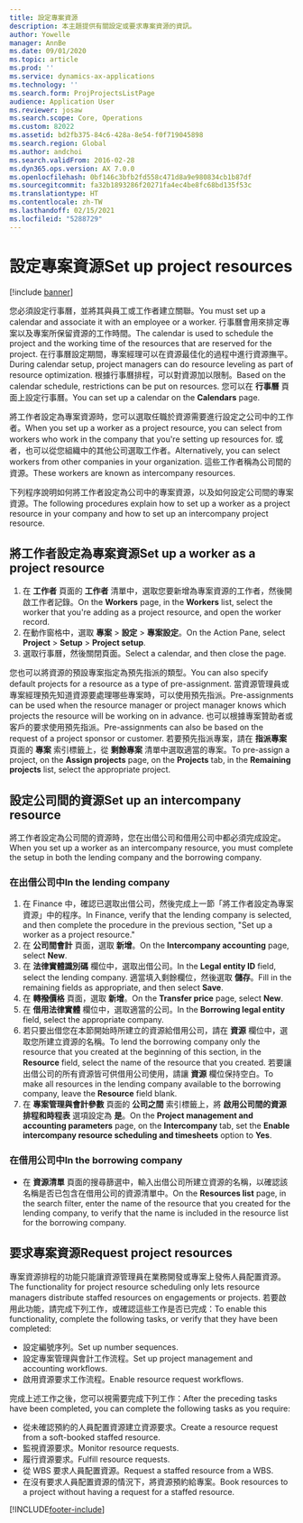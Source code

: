 ```yaml
---
title: 設定專案資源
description: 本主題提供有關設定或要求專案資源的資訊。
author: Yowelle
manager: AnnBe
ms.date: 09/01/2020
ms.topic: article
ms.prod: ''
ms.service: dynamics-ax-applications
ms.technology: ''
ms.search.form: ProjProjectsListPage
audience: Application User
ms.reviewer: josaw
ms.search.scope: Core, Operations
ms.custom: 82022
ms.assetid: bd2fb375-84c6-428a-8e54-f0f719045898
ms.search.region: Global
ms.author: andchoi
ms.search.validFrom: 2016-02-28
ms.dyn365.ops.version: AX 7.0.0
ms.openlocfilehash: 0bf146c3bfb2fd558c471d8a9e980834cb1b87df
ms.sourcegitcommit: fa32b1893286f20271fa4ec4be8fc68bd135f53c
ms.translationtype: HT
ms.contentlocale: zh-TW
ms.lasthandoff: 02/15/2021
ms.locfileid: "5288729"
---
```

# <a name="set-up-project-resources"></a><span data-ttu-id="600a3-103">設定專案資源</span><span class="sxs-lookup"><span data-stu-id="600a3-103">Set up project resources</span></span>

[!include [banner](../includes/banner.md)]

<span data-ttu-id="600a3-104">您必須設定行事曆，並將其與員工或工作者建立關聯。</span><span class="sxs-lookup"><span data-stu-id="600a3-104">You must set up a calendar and associate it with an employee or a worker.</span></span> <span data-ttu-id="600a3-105">行事曆會用來排定專案以及專案所保留資源的工作時間。</span><span class="sxs-lookup"><span data-stu-id="600a3-105">The calendar is used to schedule the project and the working time of the resources that are reserved for the project.</span></span> <span data-ttu-id="600a3-106">在行事曆設定期間，專案經理可以在資源最佳化的過程中進行資源撫平。</span><span class="sxs-lookup"><span data-stu-id="600a3-106">During calendar setup, project managers can do resource leveling as part of resource optimization.</span></span> <span data-ttu-id="600a3-107">根據行事曆排程，可以對資源加以限制。</span><span class="sxs-lookup"><span data-stu-id="600a3-107">Based on the calendar schedule, restrictions can be put on resources.</span></span> <span data-ttu-id="600a3-108">您可以在 **行事曆** 頁面上設定行事曆。</span><span class="sxs-lookup"><span data-stu-id="600a3-108">You can set up a calendar on the **Calendars** page.</span></span>

<span data-ttu-id="600a3-109">將工作者設定為專案資源時，您可以選取任職於資源需要進行設定之公司中的工作者。</span><span class="sxs-lookup"><span data-stu-id="600a3-109">When you set up a worker as a project resource, you can select from workers who work in the company that you're setting up resources for.</span></span> <span data-ttu-id="600a3-110">或者，也可以從您組織中的其他公司選取工作者。</span><span class="sxs-lookup"><span data-stu-id="600a3-110">Alternatively, you can select workers from other companies in your organization.</span></span> <span data-ttu-id="600a3-111">這些工作者稱為公司間的資源。</span><span class="sxs-lookup"><span data-stu-id="600a3-111">These workers are known as intercompany resources.</span></span>

<span data-ttu-id="600a3-112">下列程序說明如何將工作者設定為公司中的專案資源，以及如何設定公司間的專案資源。</span><span class="sxs-lookup"><span data-stu-id="600a3-112">The following procedures explain how to set up a worker as a project resource in your company and how to set up an intercompany project resource.</span></span>

## <a name="set-up-a-worker-as-a-project-resource"></a><span data-ttu-id="600a3-113">將工作者設定為專案資源</span><span class="sxs-lookup"><span data-stu-id="600a3-113">Set up a worker as a project resource</span></span>

1. <span data-ttu-id="600a3-114">在 **工作者** 頁面的 **工作者** 清單中，選取您要新增為專案資源的工作者，然後開啟工作者記錄。</span><span class="sxs-lookup"><span data-stu-id="600a3-114">On the **Workers** page, in the **Workers** list, select the worker that you're adding as a project resource, and open the worker record.</span></span>
2. <span data-ttu-id="600a3-115">在動作窗格中，選取 **專案** &gt; **設定** &gt; **專案設定**。</span><span class="sxs-lookup"><span data-stu-id="600a3-115">On the Action Pane, select **Project** &gt; **Setup** &gt; **Project setup**.</span></span>
3. <span data-ttu-id="600a3-116">選取行事曆，然後關閉頁面。</span><span class="sxs-lookup"><span data-stu-id="600a3-116">Select a calendar, and then close the page.</span></span>

<span data-ttu-id="600a3-117">您也可以將資源的預設專案指定為預先指派的類型。</span><span class="sxs-lookup"><span data-stu-id="600a3-117">You can also specify default projects for a resource as a type of pre-assignment.</span></span> <span data-ttu-id="600a3-118">當資源管理員或專案經理預先知道資源要處理哪些專案時，可以使用預先指派。</span><span class="sxs-lookup"><span data-stu-id="600a3-118">Pre-assignments can be used when the resource manager or project manager knows which projects the resource will be working on in advance.</span></span> <span data-ttu-id="600a3-119">也可以根據專案贊助者或客戶的要求使用預先指派。</span><span class="sxs-lookup"><span data-stu-id="600a3-119">Pre-assignments can also be based on the request of a project sponsor or customer.</span></span> <span data-ttu-id="600a3-120">若要預先指派專案，請在 **指派專案** 頁面的 **專案** 索引標籤上，從 **剩餘專案** 清單中選取適當的專案。</span><span class="sxs-lookup"><span data-stu-id="600a3-120">To pre-assign a project, on the **Assign projects** page, on the **Projects** tab, in the **Remaining projects** list, select the appropriate project.</span></span>

## <a name="set-up-an-intercompany-resource"></a><span data-ttu-id="600a3-121">設定公司間的資源</span><span class="sxs-lookup"><span data-stu-id="600a3-121">Set up an intercompany resource</span></span>

<span data-ttu-id="600a3-122">將工作者設定為公司間的資源時，您在出借公司和借用公司中都必須完成設定。</span><span class="sxs-lookup"><span data-stu-id="600a3-122">When you set up a worker as an intercompany resource, you must complete the setup in both the lending company and the borrowing company.</span></span>

### <a name="in-the-lending-company"></a><span data-ttu-id="600a3-123">在出借公司中</span><span class="sxs-lookup"><span data-stu-id="600a3-123">In the lending company</span></span>

1. <span data-ttu-id="600a3-124">在 Finance 中，確認已選取出借公司，然後完成上一節「將工作者設定為專案資源」中的程序。</span><span class="sxs-lookup"><span data-stu-id="600a3-124">In Finance, verify that the lending company is selected, and then complete the procedure in the previous section, "Set up a worker as a project resource."</span></span>
2. <span data-ttu-id="600a3-125">在 **公司間會計** 頁面，選取 **新增**。</span><span class="sxs-lookup"><span data-stu-id="600a3-125">On the **Intercompany accounting** page, select **New**.</span></span>
3. <span data-ttu-id="600a3-126">在 **法律實體識別碼** 欄位中，選取出借公司。</span><span class="sxs-lookup"><span data-stu-id="600a3-126">In the **Legal entity ID** field, select the lending company.</span></span> <span data-ttu-id="600a3-127">適當填入剩餘欄位，然後選取 **儲存**。</span><span class="sxs-lookup"><span data-stu-id="600a3-127">Fill in the remaining fields as appropriate, and then select **Save**.</span></span>
4. <span data-ttu-id="600a3-128">在 **轉撥價格** 頁面，選取 **新增**。</span><span class="sxs-lookup"><span data-stu-id="600a3-128">On the **Transfer price** page, select **New**.</span></span>
5. <span data-ttu-id="600a3-129">在 **借用法律實體** 欄位中，選取適當的公司。</span><span class="sxs-lookup"><span data-stu-id="600a3-129">In the **Borrowing legal entity** field, select the appropriate company.</span></span>
6. <span data-ttu-id="600a3-130">若只要出借您在本節開始時所建立的資源給借用公司，請在 **資源** 欄位中，選取您所建立資源的名稱。</span><span class="sxs-lookup"><span data-stu-id="600a3-130">To lend the borrowing company only the resource that you created at the beginning of this section, in the **Resource** field, select the name of the resource that you created.</span></span> <span data-ttu-id="600a3-131">若要讓出借公司的所有資源皆可供借用公司使用，請讓 **資源** 欄位保持空白。</span><span class="sxs-lookup"><span data-stu-id="600a3-131">To make all resources in the lending company available to the borrowing company, leave the **Resource** field blank.</span></span>
7. <span data-ttu-id="600a3-132">在 **專案管理與會計參數** 頁面的 **公司之間** 索引標籤上，將 **啟用公司間的資源排程和時程表** 選項設定為 **是**。</span><span class="sxs-lookup"><span data-stu-id="600a3-132">On the **Project management and accounting parameters** page, on the **Intercompany** tab, set the **Enable intercompany resource scheduling and timesheets** option to **Yes**.</span></span>

### <a name="in-the-borrowing-company"></a><span data-ttu-id="600a3-133">在借用公司中</span><span class="sxs-lookup"><span data-stu-id="600a3-133">In the borrowing company</span></span>

- <span data-ttu-id="600a3-134">在 **資源清單** 頁面的搜尋篩選中，輸入出借公司所建立資源的名稱，以確認該名稱是否已包含在借用公司的資源清單中。</span><span class="sxs-lookup"><span data-stu-id="600a3-134">On the **Resources list** page, in the search filter, enter the name of the resource that you created for the lending company, to verify that the name is included in the resource list for the borrowing company.</span></span>

## <a name="request-project-resources"></a><span data-ttu-id="600a3-135">要求專案資源</span><span class="sxs-lookup"><span data-stu-id="600a3-135">Request project resources</span></span>
<span data-ttu-id="600a3-136">專案資源排程的功能只能讓資源管理員在業務開發或專案上發佈人員配置資源。</span><span class="sxs-lookup"><span data-stu-id="600a3-136">The functionality for project resource scheduling only lets resource managers distribute staffed resources on engagements or projects.</span></span> <span data-ttu-id="600a3-137">若要啟用此功能，請完成下列工作，或確認這些工作是否已完成：</span><span class="sxs-lookup"><span data-stu-id="600a3-137">To enable this functionality, complete the following tasks, or verify that they have been completed:</span></span>

- <span data-ttu-id="600a3-138">設定編號序列。</span><span class="sxs-lookup"><span data-stu-id="600a3-138">Set up number sequences.</span></span>
- <span data-ttu-id="600a3-139">設定專案管理與會計工作流程。</span><span class="sxs-lookup"><span data-stu-id="600a3-139">Set up project management and accounting workflows.</span></span>
- <span data-ttu-id="600a3-140">啟用資源要求工作流程。</span><span class="sxs-lookup"><span data-stu-id="600a3-140">Enable resource request workflows.</span></span>

<span data-ttu-id="600a3-141">完成上述工作之後，您可以視需要完成下列工作：</span><span class="sxs-lookup"><span data-stu-id="600a3-141">After the preceding tasks have been completed, you can complete the following tasks as you require:</span></span>

- <span data-ttu-id="600a3-142">從未確認預約的人員配置資源建立資源要求。</span><span class="sxs-lookup"><span data-stu-id="600a3-142">Create a resource request from a soft-booked staffed resource.</span></span>
- <span data-ttu-id="600a3-143">監視資源要求。</span><span class="sxs-lookup"><span data-stu-id="600a3-143">Monitor resource requests.</span></span>
- <span data-ttu-id="600a3-144">履行資源要求。</span><span class="sxs-lookup"><span data-stu-id="600a3-144">Fulfill resource requests.</span></span>
- <span data-ttu-id="600a3-145">從 WBS 要求人員配置資源。</span><span class="sxs-lookup"><span data-stu-id="600a3-145">Request a staffed resource from a WBS.</span></span>
- <span data-ttu-id="600a3-146">在沒有要求人員配置資源的情況下，將資源預約給專案。</span><span class="sxs-lookup"><span data-stu-id="600a3-146">Book resources to a project without having a request for a staffed resource.</span></span>


[!INCLUDE[footer-include](../includes/footer-banner.md)]